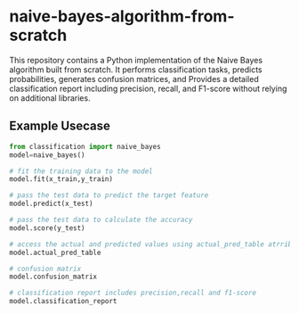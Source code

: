 # naive-bayes-algorithm-from-scratch
This repository contains a Python implementation of the Naive Bayes algorithm built from scratch. It performs classification tasks, predicts probabilities, generates confusion matrices, and Provides a detailed classification report including precision, recall, and F1-score without relying on additional libraries.

## Example Usecase
```python
from classification import naive_bayes
model=naive_bayes()

# fit the training data to the model
model.fit(x_train,y_train)

# pass the test data to predict the target feature
model.predict(x_test)

# pass the test data to calculate the accuracy
model.score(y_test)

# access the actual and predicted values using actual_pred_table atrribute
model.actual_pred_table

# confusion matrix
model.confusion_matrix

# classification report includes precision,recall and f1-score
model.classification_report
